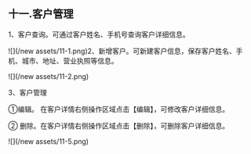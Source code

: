 ## 十一.客户**管理**

1、客户查询。可通过客户姓名、手机号查询客户详细信息。

![](/new assets/11-1.png)2、新增客户。可新建客户信息，保存客户姓名、手机、城市、地址、营业执照等信息。

![](/new assets/11-2.png)

3、客户管理

①编辑。 在客户详情右侧操作区域点击【编辑】，可修改客户详细信息。

② 删除。在客户详情右侧操作区域点击【删除】，可删除客户详细信息。

![](/new assets/11-5.png)

